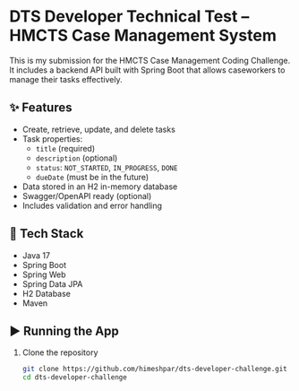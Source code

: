 # DTS Developer Technical Test – HMCTS Case Management System

This is my submission for the HMCTS Case Management Coding Challenge. It includes a backend API built with Spring Boot that allows caseworkers to manage their tasks effectively.

## ✨ Features

- Create, retrieve, update, and delete tasks
- Task properties:
  - `title` (required)
  - `description` (optional)
  - `status`: `NOT_STARTED`, `IN_PROGRESS`, `DONE`
  - `dueDate` (must be in the future)
- Data stored in an H2 in-memory database
- Swagger/OpenAPI ready (optional)
- Includes validation and error handling

## 🔧 Tech Stack

- Java 17
- Spring Boot
- Spring Web
- Spring Data JPA
- H2 Database
- Maven

## ▶️ Running the App

1. Clone the repository  
   ```bash
   git clone https://github.com/himeshpar/dts-developer-challenge.git
   cd dts-developer-challenge
